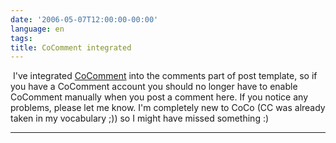 ```yaml
---
date: '2006-05-07T12:00:00-00:00'
language: en
tags:
title: CoComment integrated
---
```



<img src="http://zerokspot.com/uploads/coco-btn-125x50-manage.gif" class="left" alt=""/> I've integrated [CoComment](http://www.cocomment.com) into the comments part of post template, so if you have a CoComment account you should no longer have to enable CoComment manually when you post a comment here. If you notice any problems, please let me know. I'm completely new to CoCo (CC was already taken in my vocabulary ;)) so I might have missed something :)

-------------------------------

